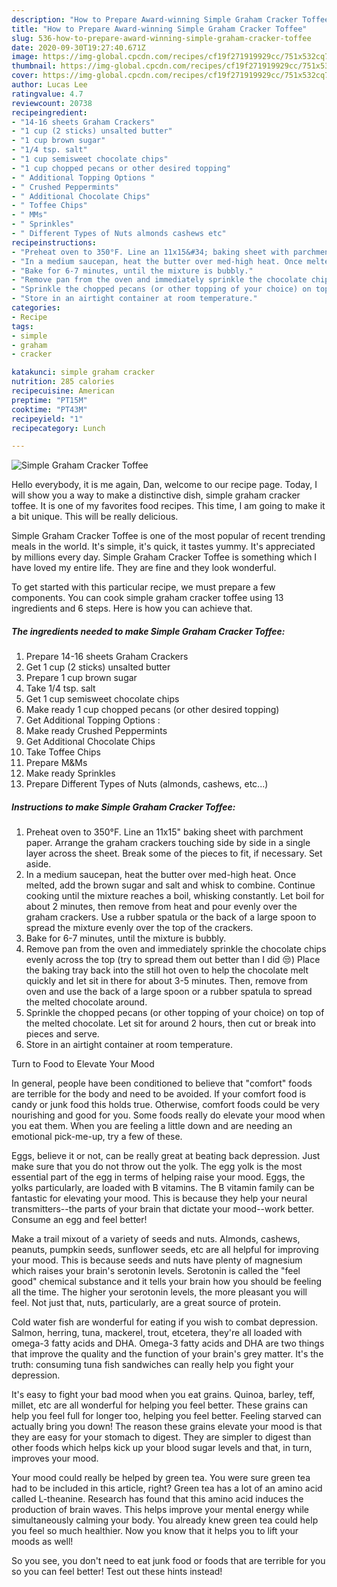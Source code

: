 ```yaml
---
description: "How to Prepare Award-winning Simple Graham Cracker Toffee"
title: "How to Prepare Award-winning Simple Graham Cracker Toffee"
slug: 536-how-to-prepare-award-winning-simple-graham-cracker-toffee
date: 2020-09-30T19:27:40.671Z
image: https://img-global.cpcdn.com/recipes/cf19f271919929cc/751x532cq70/simple-graham-cracker-toffee-recipe-main-photo.jpg
thumbnail: https://img-global.cpcdn.com/recipes/cf19f271919929cc/751x532cq70/simple-graham-cracker-toffee-recipe-main-photo.jpg
cover: https://img-global.cpcdn.com/recipes/cf19f271919929cc/751x532cq70/simple-graham-cracker-toffee-recipe-main-photo.jpg
author: Lucas Lee
ratingvalue: 4.7
reviewcount: 20738
recipeingredient:
- "14-16 sheets Graham Crackers"
- "1 cup (2 sticks) unsalted butter"
- "1 cup brown sugar"
- "1/4 tsp. salt"
- "1 cup semisweet chocolate chips"
- "1 cup chopped pecans or other desired topping"
- " Additional Topping Options "
- " Crushed Peppermints"
- " Additional Chocolate Chips"
- " Toffee Chips"
- " MMs"
- " Sprinkles"
- " Different Types of Nuts almonds cashews etc"
recipeinstructions:
- "Preheat oven to 350°F. Line an 11x15&#34; baking sheet with parchment paper. Arrange the graham crackers touching side by side in a single layer across the sheet. Break some of the pieces to fit, if necessary. Set aside."
- "In a medium saucepan, heat the butter over med-high heat. Once melted, add the brown sugar and salt and whisk to combine. Continue cooking until the mixture reaches a boil, whisking constantly. Let boil for about 2 minutes, then remove from heat and pour evenly over the graham crackers. Use a rubber spatula or the back of a large spoon to spread the mixture evenly over the top of the crackers."
- "Bake for 6-7 minutes, until the mixture is bubbly."
- "Remove pan from the oven and immediately sprinkle the chocolate chips evenly across the top (try to spread them out better than I did 😒) Place the baking tray back into the still hot oven to help the chocolate melt quickly and let sit in there for about 3-5 minutes. Then, remove from oven and use the back of a large spoon or a rubber spatula to spread the melted chocolate around."
- "Sprinkle the chopped pecans (or other topping of your choice) on top of the melted chocolate. Let sit for around 2 hours, then cut or break into pieces and serve."
- "Store in an airtight container at room temperature."
categories:
- Recipe
tags:
- simple
- graham
- cracker

katakunci: simple graham cracker 
nutrition: 285 calories
recipecuisine: American
preptime: "PT15M"
cooktime: "PT43M"
recipeyield: "1"
recipecategory: Lunch

---
```



![Simple Graham Cracker Toffee](https://img-global.cpcdn.com/recipes/cf19f271919929cc/751x532cq70/simple-graham-cracker-toffee-recipe-main-photo.jpg)

Hello everybody, it is me again, Dan, welcome to our recipe page. Today, I will show you a way to make a distinctive dish, simple graham cracker toffee. It is one of my favorites food recipes. This time, I am going to make it a bit unique. This will be really delicious.



Simple Graham Cracker Toffee is one of the most popular of recent trending meals in the world. It's simple, it's quick, it tastes yummy. It's appreciated by millions every day. Simple Graham Cracker Toffee is something which I have loved my entire life. They are fine and they look wonderful.


To get started with this particular recipe, we must prepare a few components. You can cook simple graham cracker toffee using 13 ingredients and 6 steps. Here is how you can achieve that.

<!--inarticleads1-->

##### The ingredients needed to make Simple Graham Cracker Toffee:

1. Prepare 14-16 sheets Graham Crackers
1. Get 1 cup (2 sticks) unsalted butter
1. Prepare 1 cup brown sugar
1. Take 1/4 tsp. salt
1. Get 1 cup semisweet chocolate chips
1. Make ready 1 cup chopped pecans (or other desired topping)
1. Get  Additional Topping Options :
1. Make ready  Crushed Peppermints
1. Get  Additional Chocolate Chips
1. Take  Toffee Chips
1. Prepare  M&amp;Ms
1. Make ready  Sprinkles
1. Prepare  Different Types of Nuts (almonds, cashews, etc...)




<!--inarticleads2-->

##### Instructions to make Simple Graham Cracker Toffee:

1. Preheat oven to 350°F. Line an 11x15&#34; baking sheet with parchment paper. Arrange the graham crackers touching side by side in a single layer across the sheet. Break some of the pieces to fit, if necessary. Set aside.
1. In a medium saucepan, heat the butter over med-high heat. Once melted, add the brown sugar and salt and whisk to combine. Continue cooking until the mixture reaches a boil, whisking constantly. Let boil for about 2 minutes, then remove from heat and pour evenly over the graham crackers. Use a rubber spatula or the back of a large spoon to spread the mixture evenly over the top of the crackers.
1. Bake for 6-7 minutes, until the mixture is bubbly.
1. Remove pan from the oven and immediately sprinkle the chocolate chips evenly across the top (try to spread them out better than I did 😒) Place the baking tray back into the still hot oven to help the chocolate melt quickly and let sit in there for about 3-5 minutes. Then, remove from oven and use the back of a large spoon or a rubber spatula to spread the melted chocolate around.
1. Sprinkle the chopped pecans (or other topping of your choice) on top of the melted chocolate. Let sit for around 2 hours, then cut or break into pieces and serve.
1. Store in an airtight container at room temperature.




Turn to Food to Elevate Your Mood


In general, people have been conditioned to believe that "comfort" foods are terrible for the body and need to be avoided. If your comfort food is candy or junk food this holds true. Otherwise, comfort foods could be very nourishing and good for you. Some foods really do elevate your mood when you eat them. When you are feeling a little down and are needing an emotional pick-me-up, try a few of these.

Eggs, believe it or not, can be really great at beating back depression. Just make sure that you do not throw out the yolk. The egg yolk is the most essential part of the egg in terms of helping raise your mood. Eggs, the yolks particularly, are loaded with B vitamins. The B vitamin family can be fantastic for elevating your mood. This is because they help your neural transmitters--the parts of your brain that dictate your mood--work better. Consume an egg and feel better!

Make a trail mixout of a variety of seeds and nuts. Almonds, cashews, peanuts, pumpkin seeds, sunflower seeds, etc are all helpful for improving your mood. This is because seeds and nuts have plenty of magnesium which raises your brain's serotonin levels. Serotonin is called the "feel good" chemical substance and it tells your brain how you should be feeling all the time. The higher your serotonin levels, the more pleasant you will feel. Not just that, nuts, particularly, are a great source of protein.

Cold water fish are wonderful for eating if you wish to combat depression. Salmon, herring, tuna, mackerel, trout, etcetera, they're all loaded with omega-3 fatty acids and DHA. Omega-3 fatty acids and DHA are two things that improve the quality and the function of your brain's grey matter. It's the truth: consuming tuna fish sandwiches can really help you fight your depression. 

It's easy to fight your bad mood when you eat grains. Quinoa, barley, teff, millet, etc are all wonderful for helping you feel better. These grains can help you feel full for longer too, helping you feel better. Feeling starved can actually bring you down! The reason these grains elevate your mood is that they are easy for your stomach to digest. They are simpler to digest than other foods which helps kick up your blood sugar levels and that, in turn, improves your mood.

Your mood could really be helped by green tea. You were sure green tea had to be included in this article, right? Green tea has a lot of an amino acid called L-theanine. Research has found that this amino acid induces the production of brain waves. This helps improve your mental energy while simultaneously calming your body. You already knew green tea could help you feel so much healthier. Now you know that it helps you to lift your moods as well!

So you see, you don't need to eat junk food or foods that are terrible for you so you can feel better! Test out  these hints  instead!

